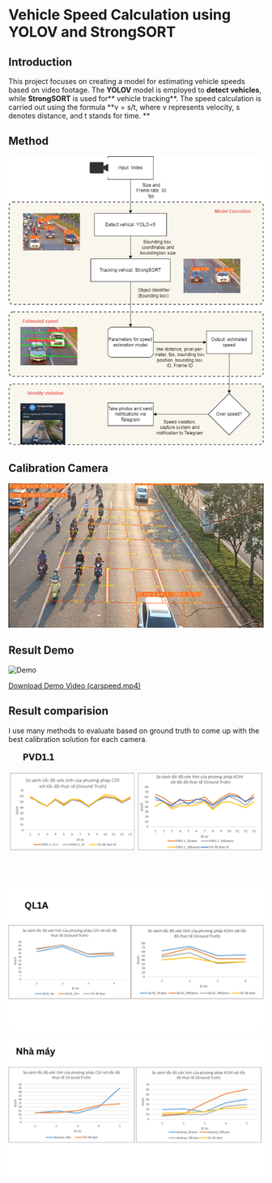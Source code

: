 # Vehicle Speed Calculation using YOLOV and StrongSORT

## Introduction
This project focuses on creating a model for estimating vehicle speeds based on video footage. The **YOLOV** model is employed to **detect vehicles**, while **StrongSORT** is used for** vehicle tracking**. The speed calculation is carried out using the formula **v = s/t, where v represents velocity, s denotes distance, and t stands for time.
**


## Method
![Method](Flow_method.png)


## Calibration Camera
![Calibration](Cablibration_method.png)
## Result Demo

![Demo](carspeed.gif)

[Download Demo Video (carspeed.mp4)](carspeed.mp4)

## Result comparision
I use many methods to evaluate based on ground truth to come up with the best calibration solution for each camera.
![Sample Image 1](1.png)
![Sample Image 2](2.png)
![Sample Image 3](3.png)

